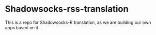 # Shadowsocks-rss-translation

This is a repo for Shadowsocks-R translation, as we are building our own apps based on it.
